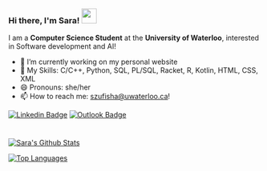 ### Hi there, I'm Sara! <img src="https://raw.githubusercontent.com/MartinHeinz/MartinHeinz/master/wave.gif" width="30px">

I am a **Computer Science Student** at the **University of Waterloo**, interested in Software development and AI!

- 🔭 I’m currently working on my personal website
- 🤹 My Skills: C/C++, Python, SQL, PL/SQL, Racket, R, Kotlin, HTML, CSS, XML
- 😄 Pronouns: she/her
- 📫 How to reach me: [szufisha@uwaterloo.ca](mailto:szufisha@uwaterloo.ca)!

[![Linkedin Badge](https://img.shields.io/badge/-sara.zufishan-navy?style=flat&logo=Linkedin&logoColor=white&link=https://www.linkedin.com/in/sara-zufishan/)](https://www.linkedin.com/in/sara-zufishan/)
[![Outlook Badge](https://img.shields.io/badge/-szufisha-yellow?style=flat&logo=Microsoft-Outlook&logoColor=white&link=mailto:szufisha@uwaterloo.ca)](mailto:szufisha@uwaterloo.ca)
#

[![Sara's Github Stats](https://github-readme-stats.vercel.app/api?username=sarazufi&hide=contribs,issues&count_private=true&show_icons=true&theme=nightowl)](https://github.com/anuraghazra/github-readme-stats)

[![Top Languages](https://github-readme-stats.vercel.app/api/top-langs/?username=sarazufi&layout=compact&theme=nightowl&langs_count=10)](https://github.com/anuraghazra/github-readme-stats)
